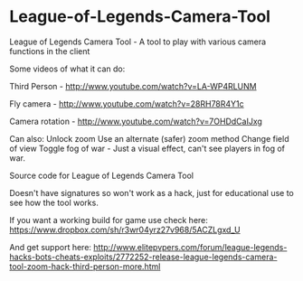 League-of-Legends-Camera-Tool
=============================

League of Legends Camera Tool - A tool to play with various camera functions in the client

Some videos of what it can do:

Third Person - http://www.youtube.com/watch?v=LA-WP4RLUNM

Fly camera - http://www.youtube.com/watch?v=28RH78R4Y1c

Camera rotation - http://www.youtube.com/watch?v=7OHDdCaIJxg

Can also:
Unlock zoom
Use an alternate (safer) zoom method
Change field of view
Toggle fog of war - Just a visual effect, can't see players in fog of war.

Source code for League of Legends Camera Tool

Doesn't have signatures so won't work as a hack, just for educational use to see how the tool works.


If you want a working build for game use check here:
https://www.dropbox.com/sh/r3wr04yrz27v968/5ACZLgxd_U

And get support here:
http://www.elitepvpers.com/forum/league-legends-hacks-bots-cheats-exploits/2772252-release-league-legends-camera-tool-zoom-hack-third-person-more.html
